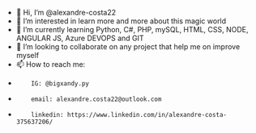 - 👋 Hi, I’m @alexandre-costa22
- 👀 I’m interested in learn more and more about this magic world
- 🌱 I’m currently learning Python, C#, PHP, mySQL, HTML, CSS, NODE, ANGULAR JS, Azure DEVOPS and GIT
- 💞️ I’m looking to collaborate on any project that help me on improve myself
- 📫 How to reach me: 
-         IG: @bigxandy.py 
-         email: alexandre.costa22@outlook.com
-         linkedin: https://www.linkedin.com/in/alexandre-costa-375637206/

<!---
alexandre-costa22/alexandre-costa22 is a ✨ special ✨ repository because its `README.md` (this file) appears on your GitHub profile.
You can click the Preview link to take a look at your changes.
--->
